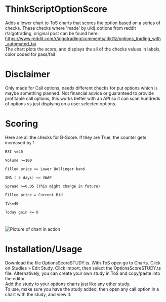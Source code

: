 # ThinkScriptOptionScore
Adds a lower chart to ToS charts that scores the option based on a series of checks. These checks where 'made' by u/dj_options from reddit r/algotrading,
original post can be found here: https://www.reddit.com/r/algotrading/comments/ldkt1z/options_trading_with_automated_ta/  
The chart plots the score, and displays the all of the checks values in labels, color coded for pass/fail


# Disclaimer
Only made for Call options, needs different checks for put options which is maybe something planned.
Not financial advice or guaranteed to provide profitable call options, this works better with an API so it can scan hundreds of options vs just displying on a user selected options.


# Scoring
Here are all the checks for B-Score. If they are True, the counter gets increased by 1.

    RSI <=40

    Volume >=100

    Filled price <= Lower Bollinger band

    SMA ( 5 days) <= VWAP

    Spread >=0.05 (This might change in future)

    Filled price = Current Bid

    IV<=40

    Today gain <= 0

#
![Picture of chart in action](.//HexFrag/ThinkScriptOptionScore/blob/main/optionscorechart.PNG)

# Installation/Usage
Download the file OptionsScoreSTUDY.ts. With ToS open go to Charts. Click on Studies > Edit Study. Click Import, then select the OptionsScoreSTUDY.ts file. Alternatively, you can create your own study in ToS and copy/paste into the editor.   
Add the study to your options charts just like any other study.  
To use, make sure you have the study added, then open any call option in a chart with the study, and view it.
